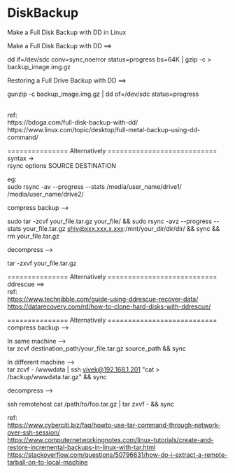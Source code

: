 # DiskBackup
Make a Full Disk Backup with DD in Linux

Make a Full Disk Backup with DD ==>

dd if=/dev/sdc conv=sync,noerror status=progress bs=64K | gzip -c > backup_image.img.gz

Restoring a Full Drive Backup with DD ==>

gunzip -c backup_image.img.gz | dd of=/dev/sdc status=progress

<br/>
ref:<br/>
https://bdoga.com/full-disk-backup-with-dd/<br/>https://www.linux.com/topic/desktop/full-metal-backup-using-dd-command/<br/>

=============== Alternatively ===========================<br/>
syntax -><br/>
rsync options SOURCE DESTINATION<br/>

eg:<br/>
sudo rsync -av --progress --stats /media/user_name/drive1/  /media/user_name/drive2/

compress backup --><br/>

sudo tar -zcvf your_file.tar.gz your_file/  && sudo rsync -avz --progress --stats your_file.tar.gz shiv@xxx.xxx.x.xxx:/mnt/your_dir/dir/dir/ && sync && rm your_file.tar.gz
<br/>

decompress --> <br/>

tar -zxvf your_file.tar.gz

=============== Alternatively ===========================<br/>
ddrescue ==><br/>
ref:<br/>
https://www.technibble.com/guide-using-ddrescue-recover-data/ <br/>
https://datarecovery.com/rd/how-to-clone-hard-disks-with-ddrescue/
     
=============== Alternatively ===========================<br/>
compress backup --><br/>

In same machine --> <br/>
tar zcvf destination_path/your_file.tar.gz source_path && sync

In different machine --> <br/>
tar zcvf - /wwwdata | ssh vivek@192.168.1.201 "cat > /backup/wwwdata.tar.gz" && sync<br/>

decompress --> <br/>

ssh remotehost cat /path/to/foo.tar.gz | tar zxvf - && sync

ref: <br/>
https://www.cyberciti.biz/faq/howto-use-tar-command-through-network-over-ssh-session/<br/>
https://www.computernetworkingnotes.com/linux-tutorials/create-and-restore-incremental-backups-in-linux-with-tar.html<br/>
https://stackoverflow.com/questions/50796631/how-do-i-extract-a-remote-tarball-on-to-local-machine <br/>
     
